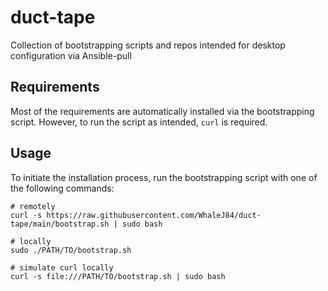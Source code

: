 # duct-tape

Collection of bootstrapping scripts and repos intended for desktop configuration via Ansible-pull

## Requirements

Most of the requirements are automatically installed via the bootstrapping script.
However, to run the script as intended, `curl` is required.

## Usage

To initiate the installation process, run the bootstrapping script with one of the following commands:

```shell
# remotely
curl -s https://raw.githubusercontent.com/WhaleJ84/duct-tape/main/bootstrap.sh | sudo bash

# locally
sudo ./PATH/TO/bootstrap.sh

# simulate curl locally
curl -s file:///PATH/TO/bootstrap.sh | sudo bash
```

